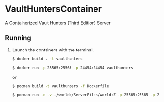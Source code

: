 # VaultHuntersContainer
A Containerized Vault Hunters (Third Edition) Server

## Running 
1. Launch the containers with the terminal.

    ```bash
    $ docker build . -t vaulthunters

    $ docker run -p 25565:25565 -p 24454:24454 vaulthunters
    ```

    or

    ```bash
    $ podman build -t vaulthunters -f Dockerfile

    $ podman run -d -v ./world:/ServerFiles/world:Z -p 25565:25565 -p 24454:24454 vaulthunters
    
    ```
    